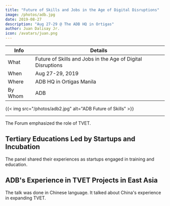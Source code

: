 ```yaml
---
title: "Future of Skills and Jobs in the Age of Digital Disruptions"
image: /photos/adb.jpg
date: 2019-08-27
description: "Aug 27-29 @ The ADB HQ in Ortigas"
author: Juan Dalisay Jr.
icon: /avatars/juan.png
---
```




Info | Details 
--- | ---
What | Future of Skills and Jobs in the Age of Digital Disruptions
When | Aug 27-29, 2019
Where | ADB HQ in Ortigas Manila
By Whom | ADB

{{< img src="/photos/adb2.jpg" alt="ADB Future of Skills" >}}

---


The Forum emphasized the role of TVET. 



## Tertiary Educations Led by Startups and Incubation

The panel shared their experiences as startups engaged in training and education.


## ADB's Experience in TVET Projects in East Asia

The talk was done in Chinese language. It talked about China's experience in expanding TVET. 




